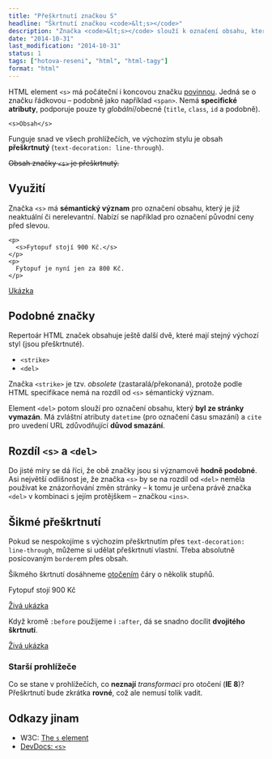 ```yaml
---
title: "Přeškrtnutí značkou S"
headline: "Škrtnutí značkou <code>&lt;s></code>"
description: "Značka <code>&lt;s></code> slouží k označení obsahu, který už je zastaralý nebo není relevantní."
date: "2014-10-31"
last_modification: "2014-10-31"
status: 1
tags: ["hotova-reseni", "html", "html-tagy"]
format: "html"
---
```


<p>HTML element <code>&lt;s></code> má počáteční i koncovou značku <a href="/html-znacky#povinne">povinnou</a>. Jedná se o značku řádkovou – podobně jako například <code>&lt;span></code>. Nemá <b>specifické atributy</b>, podporuje pouze ty <i>globální</i>/obecné (<code>title</code>, <code>class</code>, <code>id</code> a podobně).</p>

<pre><code>&lt;s>Obsah&lt;/s></code></pre>

<p>Funguje snad ve všech prohlížečích, ve výchozím stylu je obsah <b>přeškrtnutý</b> (<code>text-decoration: line-through</code>).</p>

<div class="live">
  <p><s>Obsah značky <code>&lt;s></code> je přeškrtnutý.</s></p>
</div>


<h2 id="vyuziti">Využití</h2>

<p>Značka <code>&lt;s></code> má <b>sémantický význam</b> pro označení obsahu, který je již neaktuální či nerelevantní. Nabízí se například pro označení původní ceny před slevou.</p>

<pre><code>&lt;p>
  &lt;s>Fytopuf stojí 900 Kč.&lt;/s>
&lt;/p>
&lt;p>
  Fytopuf je nyní jen za 800 Kč.
&lt;/p></code></pre>

<p><a href="http://kod.djpw.cz/rahb">Ukázka</a></p>




<h2 id="podobne">Podobné značky</h2>

<p>Repertoár HTML značek obsahuje ještě další dvě, které mají stejný výchozí styl (jsou přeškrtnuté).</p>

<ul>
  <li><code>&lt;strike></code></li>
  <li><code>&lt;del></code></li>  
</ul>

<p>Značka <code>&lt;strike></code> je tzv. <i>obsolete</i> (zastaralá/překonaná), protože podle HTML specifikace nemá na rozdíl od <code>&lt;s></code> sémantický význam.</p>

<p>Element <code>&lt;del></code> potom slouží pro označení obsahu, který <b>byl ze stránky vymazán</b>. Má zvláštní atributy <code>datetime</code> (pro označení času smazání) a <code>cite</code> pro uvedení URL zdůvodňující <b>důvod smazání</b>.</p>



<h2 id="rozdil">Rozdíl <code>&lt;s></code> a <code>&lt;del></code></h2>

<p>Do jisté míry se dá říci, že obě značky jsou si významově <b>hodně podobné</b>. Asi největší odlišnost je, že značka <code>&lt;s></code> by se na rozdíl od <code>&lt;del></code> neměla používat ke znázorňování změn stránky – k tomu je určena právě značka <code>&lt;del></code> v kombinaci s jejím protějškem – značkou <code>&lt;ins></code>.</p>



<h2 id="sikme-preskrtnuti">Šikmé přeškrtnutí</h2>

<p>Pokud se nespokojíme s výchozím přeškrtnutím přes <code>text-decoration: line-through</code>, můžeme si udělat přeškrtnutí vlastní. Třeba absolutně posicovaným <code>border</code>em přes obsah.</p>

<p>Šikmého škrtnutí dosáhneme <a href="/rotace">otočením</a> čáry o několik stupňů.</p>

<div class="live"><style>
.sikme s {
    position: relative;
    text-decoration: none;
}

.sikme s:before {
    position: absolute;
    content: "";
    left: 0;
    right: 0;
    top: 50%;
    border-top: 1px solid #000;
    -webkit-transform:rotate(-5deg);
    -moz-transform:rotate(-5deg);
    -ms-transform:rotate(-5deg);
    -o-transform:rotate(-5deg);
    transform:rotate(-5deg);
}
</style>
<p class="sikme"><s>Fytopuf stojí 900 Kč</s></p></div>

<p><a href="http://kod.djpw.cz/sahb">Živá ukázka</a></p>

<p>Když kromě <code>:before</code> použijeme i <code>:after</code>, dá se snadno docílit <b>dvojitého škrtnutí</b>.</p>

<p><a href="http://kod.djpw.cz/tahb">Živá ukázka</a></p>


<h3 id="starsi-prohlizece">Starší prohlížeče</h3>

<p>Co se stane v prohlížečích, co <b>neznají</b> <i>transformaci</i> pro otočení (<b>IE 8</b>)? Přeškrtnutí bude zkrátka <b>rovné</b>, což ale nemusí tolik vadit.</p>


<h2 id="odkazy">Odkazy jinam</h2>

<ul>
  <li>W3C: <a href="https://html.spec.whatwg.org/multipage/semantics.html#the-s-element">The <code>s</code> element</a></li>
  
  <li><a href="http://devdocs.io/html/element/s">DevDocs: <code>&lt;s></code></a></li>
</ul>